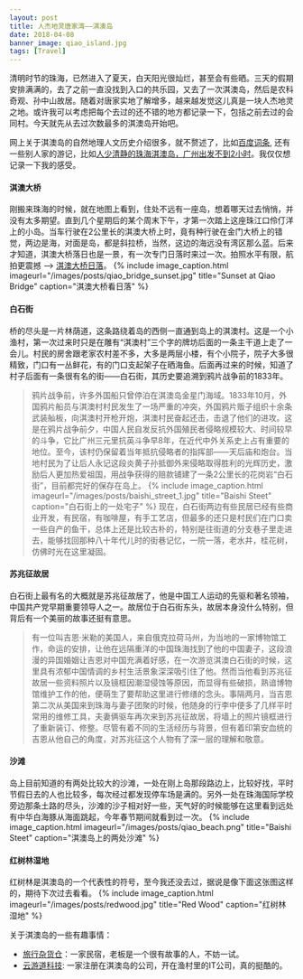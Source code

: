 ```yaml
---
layout: post
title: 人杰地灵唐家湾——淇澳岛
date: 2018-04-08
banner_image: qiao_island.jpg
tags: [Travel]
---
```


清明时节的珠海，已然进入了夏天，白天阳光很灿烂，甚至会有些晒。三天的假期安排满满的，去了之前一直没找到入口的共乐园，又去了一次淇澳岛，然后是农科奇观、孙中山故居。随着对唐家实地了解增多，越来越发觉这儿真是一块人杰地灵之地。或许我可以考虑把每个去过的还不错的地方都记录一下，包括之前去过的会同村。今天就先从去过次数最多的淇澳岛开始吧。

<!--more-->

网上关于淇澳岛的自然地理人文历史介绍很多，就不赘述了，比如[百度词条](https://baike.baidu.com/item/%E6%B7%87%E6%BE%B3%E5%B2%9B), 还有一些别人家的游记，比如[人少清静的珠海淇澳岛，广州出发不到2小时](http://www.mafengwo.cn/gonglve/ziyouxing/27316.html)。我仅仅想记录一下我的感受。

#### 淇澳大桥
刚搬来珠海的时候，就在地图上看到，住处不远有一座岛，想着哪天过去悄悄，并没有太多期望。直到几个星期后的某个周末下午，才第一次踏上这座珠江口伶仃洋上的小岛。当车行驶在2公里长的淇澳大桥上时，竟有种行驶在金门大桥上的错觉，两边是海，对面是岛，都是斜拉桥，当然，这边的海远没有湾区那么蓝。后来才知道，淇澳大桥落日也是一景，有一次专门日落时来过一次。拍照水平有限，航拍更震撼 --> [淇澳大桥日落](https://v.qq.com/x/page/s0309ll5wyw.html)。
{% include image_caption.html imageurl="/images/posts/qiao_bridge_sunset.jpg" title="Sunset at Qiao Bridge" caption="淇澳大桥看日落" %}

#### 白石街
桥的尽头是一片林荫道，这条路绕着岛的西侧一直通到岛上的淇澳村。这是一个小渔村，第一次过来时只是在雕有“淇澳村”三个字的牌坊后面的一条主干道上走了一会儿。村民的房舍跟老家农村差不多，大多是两层小楼，有个小院子，院子大多很精致，门口有一丛鲜花，有的门口支起架子在晒海鱼。后面再过来的时候，知道了村子后面有一条很有名的街——白石街，其历史要追溯到鸦片战争前的1833年。
> 鸦片战争前，许多外国船只曾停泊在淇澳岛金星门海域。1833年10月，外国鸦片船员与淇澳村村民发生了一场严重的冲突，外国鸦片贩子组织十余条武装舢板，向淇澳村开枪开炮，淇澳村民奋起还击，击退了他们的进攻。这是在鸦片战争前夕，中国人民自发反抗外国殖民者侵略规模较大、时间较早的斗争，它比广州三元里抗英斗争早8年，在近代中外关系史上占有重要的地位。至今，该村仍保留着当年抵抗侵略者的指挥部——天后庙和炮台。当地村民为了让后人永记这段炎黄子孙抵御外来侵略取得胜利的光辉历史，激励后人更加热爱祖国，用战争获得的赔款铺建了一条2公里长的花岗岩“白石街”，目前都完好的保存在岛上。
{% include image_caption.html imageurl="/images/posts/baishi_street_1.jpg" title="Baishi Steet" caption="白石街上的一处宅子" %}
现在，白石街两边有些民居已经有些商业开发，有民宿，有咖啡屋，有手工艺店，但最多的还只是村民们在门口卖一些自产的鱼干，总体上还是比较古朴的，特别是往街道的分支巷子里走进去，能够找回那种八十年代儿时的街巷记忆，一院一落，老水井，桂花树，仿佛时光在这里凝固。

#### 苏兆征故居
白石街上最有名的大概就是苏兆征故居了，他是中国工人运动的先驱和著名领袖，中国共产党早期重要领导人之一。故居位于白石街东头，故居本身没什么特别，但背后有一个美丽的故事还挺有意思。
> 有一位叫吉恩·米勒的美国人，来自俄克拉荷马州，为当地的一家博物馆工作，命运的安排，让他在远隔重洋的中国珠海找到了他的中国妻子，这段浪漫的异国婚姻让吉恩对中国充满着好感，在一次游览淇澳白石街的时候，这里具有浓郁中国情调的乡村生活景象深深吸引住了他。然而当他看到苏兆征故居一些资料照片以及镜框因潮湿侵蚀等原因，而显得有些破损，熟谙博物馆维护工作的他，便萌生了要帮助这里进行修缮的念头。事隔两月，当吉恩第二次从美国来到珠海与妻子团聚的时候，他随身的行李中便多了几样平时常用的维修工具，夫妻俩驱车再次来到苏兆征故居，将墙上的照片镜框进行了重新装订、修整。尽管有着不同的生活经历与背景，但有着印第安血统的吉恩从他自己的角度，对苏兆征这个人物有了深一层的理解和敬意。

#### 沙滩
岛上目前知道的有两处比较大的沙滩，一处在刚上岛那段路边上，比较好找，平时节假日去的人也比较多，每次经过都发现停车场是满的。另外一处在珠海国际学校旁边那条土路的尽头，沙滩的沙子相对好一些，天气好的时候能够在这里看到远处有中华白海豚从海面跳起，今年春节期间就看到过一次。
{% include image_caption.html imageurl="/images/posts/qiao_beach.png" title="Baishi Steet" caption="淇澳岛上的两处沙滩" %}

#### 红树林湿地
红树林是淇澳岛的一个代表性的符号，至今我还没去过，据说是像下面这张图这样的，期待下次过去看看。
{% include image_caption.html imageurl="/images/posts/redwood.jpg" title="Red Wood" caption="红树林湿地" %}


关于淇澳岛的一些有趣事情：
- [旅行杂货仓](https://zhuanlan.zhihu.com/p/27834045)：一家民宿，老板是一个很有故事的人，不妨一试。
- [云游道科技](http://www.tratao.com/): 一家注册在淇澳岛的公司，开在渔村里的IT公司，真的挺酷的。







